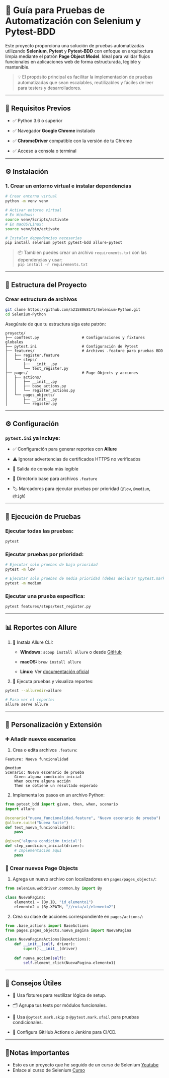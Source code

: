 
# 🚀 Guía para Pruebas de Automatización con Selenium y Pytest-BDD

Este proyecto proporciona una solución de pruebas automatizadas utilizando **Selenium**, **Pytest** y **Pytest-BDD** con enfoque en arquitectura limpia mediante el patrón **Page Object Model**. Ideal para validar flujos funcionales en aplicaciones web de forma estructurada, legible y mantenible.

> 💡 El propósito principal es facilitar la implementación de pruebas automatizadas que sean escalables, reutilizables y fáciles de leer para testers y desarrolladores.

----------

## 🧰 Requisitos Previos

-   ✅ Python 3.6 o superior
    
-   ✅ Navegador **Google Chrome** instalado
    
-   ✅ **ChromeDriver** compatible con la versión de tu Chrome
    
-   ✅ Acceso a consola o terminal
    

----------

## ⚙️ Instalación

### 1. Crear un entorno virtual e instalar dependencias

```bash
# Crear entorno virtual
python -m venv venv

# Activar entorno virtual
# En Windows:
source venv/Scripts/activate
# En macOS/Linux:
source venv/bin/activate

# Instalar dependencias necesarias
pip install selenium pytest pytest-bdd allure-pytest

```

> 📦 También puedes crear un archivo `requirements.txt` con las dependencias y usar:  
> `pip install -r requirements.txt`

----------

## 📁 Estructura del Proyecto
###  Crear estructura de archivos
```bash
git clone https://github.com/a2158068171/Selenium-Python.git
cd Selenium-Python
```
Asegúrate de que tu estructura siga este patrón:

```
proyecto/
├── conftest.py                   # Configuraciones y fixtures globales
├── pytest.ini                    # Configuración de Pytest
├── features/                     # Archivos .feature para pruebas BDD
│   ├── register.feature
│   └── steps/
│       ├── __init__.py
│       └── test_register.py
├── pages/                        # Page Objects y acciones
│   ├── actions/
│   │   ├── __init__.py
│   │   ├── base_actions.py
│   │   └── register_actions.py
│   └── pages_objects/
│       ├── __init__.py
│       └── register.py

```

----------

## ⚙️ Configuración

### `pytest.ini` ya incluye:

-   ✅ Configuración para generar reportes con **Allure**
    
-   ⚠️ Ignorar advertencias de certificados HTTPS no verificados
    
-   💬 Salida de consola más legible
    
-   📁 Directorio base para archivos `.feature`
    
-   🏷️ Marcadores para ejecutar pruebas por prioridad (`@low`, `@medium`, `@high`)
    

----------

## 🧪 Ejecución de Pruebas

### Ejecutar todas las pruebas:

```bash
pytest

```

### Ejecutar pruebas por prioridad:

```bash
# Ejecutar solo pruebas de baja prioridad
pytest -m low

# Ejecutar solo pruebas de media prioridad (debes declarar @pytest.mark.medium)
pytest -m medium

```

### Ejecutar una prueba específica:

```bash
pytest features/steps/test_register.py

```

----------

## 📊 Reportes con Allure

1.  🔧 Instala Allure CLI:
    
    -   **Windows:** `scoop install allure` o desde [GitHub](https://github.com/allure-framework/allure2/releases)
        
    -   **macOS:** `brew install allure`
        
    -   **Linux:** Ver [documentación oficial](https://docs.qameta.io/allure/)
        
2.  🧾 Ejecuta pruebas y visualiza reportes:
    

```bash
pytest --alluredir=allure

# Para ver el reporte:
allure serve allure

```

----------

## 🔌 Personalización y Extensión

### ➕ Añadir nuevos escenarios

1.  Crea o edita archivos `.feature`:
    

```gherkin
Feature: Nueva funcionalidad

@medium
Scenario: Nuevo escenario de prueba
    Given alguna condición inicial
    When ocurre alguna acción
    Then se obtiene un resultado esperado

```

2.  Implementa los pasos en un archivo Python:
    

```python
from pytest_bdd import given, then, when, scenario
import allure

@scenario("nueva_funcionalidad.feature", "Nuevo escenario de prueba")
@allure.suite("Nueva Suite")
def test_nueva_funcionalidad():
    pass

@given('alguna condición inicial')
def step_condicion_inicial(driver):
    # Implementación aquí
    pass

```

### 🧱 Crear nuevos Page Objects

1.  Agrega un nuevo archivo con localizadores en `pages/pages_objects/`:
    

```python
from selenium.webdriver.common.by import By

class NuevaPagina:
    elemento1 = (By.ID, "id_elemento1")
    elemento2 = (By.XPATH, "//ruta/al/elemento2")

```

2.  Crea su clase de acciones correspondiente en `pages/actions/`:
    

```python
from .base_actions import BaseActions
from pages.pages_objects.nueva_pagina import NuevaPagina

class NuevaPaginaActions(BaseActions):
    def __init__(self, driver):
        super().__init__(driver)
    
    def nueva_accion(self):
        self.element_click(NuevaPagina.elemento1)

```

----------

## 🧩 Consejos Útiles

-   🔁 Usa fixtures para reutilizar lógica de setup.
    
-   🗂️ Agrupa tus tests por módulos funcionales.
    
-   📌 Usa `@pytest.mark.skip` o `@pytest.mark.xfail` para pruebas condicionales.
    
-   🚦 Configura GitHub Actions o Jenkins para CI/CD.
    

----------

## 📌Notas importantes

- Esto es un proyecto que he seguido de un curso de Selenium [Youtube](https://www.youtube.com/@TesterTestarudo)
- Enlace al curso de Selenium [Curso](https://youtube.com/playlist?list=PLc-q67wAZF0N6N9YeCtK6BP_RS4d1v-3_&si=iOdCvZbwmEQ1k6xg)
